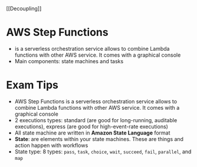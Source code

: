 [[Decoupling]]

# AWS Step Functions
- is a serverless orchestration service allows to combine Lambda functions with other AWS service. It comes with a graphical console
- Main components: state machines and tasks

# Exam Tips

- AWS Step Functions is a serverless orchestration service allows to combine Lambda functions with other AWS service. It comes with a graphical console
- 2 executions types: standard (are good for long-running, auditable executions), express (are good for high-event-rate executions)
- All state machine are written in **Amazon State Language** format
- **State**: are elements within your state machines. These are things and action happen with workflows
- State type: 8 types: `pass`, `task`, `choice`, `wait`, `succeed`, `fail`, `parallel`, and `map`